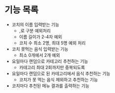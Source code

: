# 기능 목록

- 코치의 이름 입력받는 기능
    - ,로 구분 예외처리
    - 이름 길이가 2-4자 예외
    -  코치 수 최소 2명, 최대 5명 예외 처리
- 코치 못먹는 음식 입력받는 기능
  - 최소 0개에서 2개 예외
- 요일마다 랜덤으로 카테고리 추천하는 기능
  - 카테고리 최대 2회까지만 중복되도록
- 요일마다 랜덤으로 된 카테고리에서 음식 추천하는 기능
  - 코치가 못 먹는 음식 제외하고 추천하는 기능
- 코치마다 추천된 메뉴 결과를 출력하는 기능